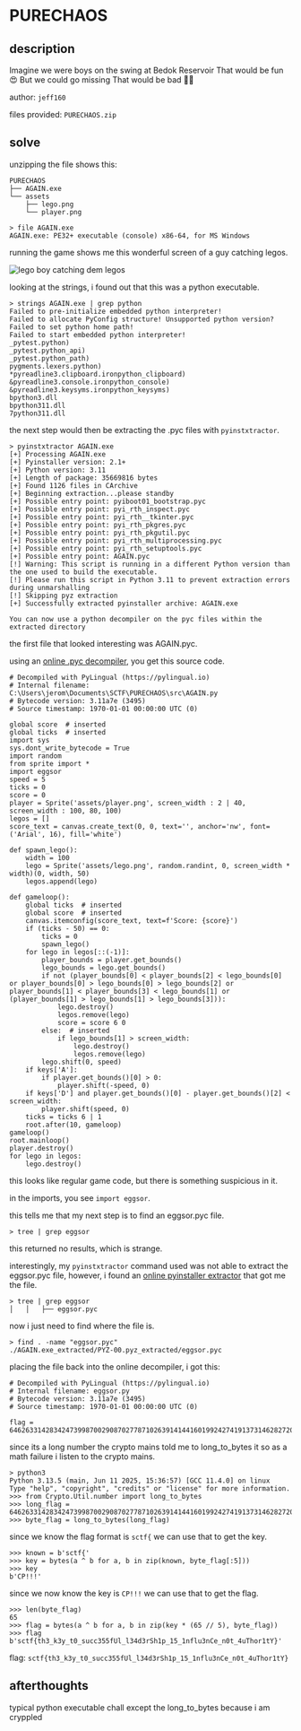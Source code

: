 # PURECHAOS

## description

Imagine we were boys on the swing at Bedok Reservoir
That would be fun 😍
But we could go missing
That would be bad 🥀💔

author: `jeff160`

files provided: `PURECHAOS.zip`

## solve

unzipping the file shows this:

```
PURECHAOS
├── AGAIN.exe
└── assets
    ├── lego.png
    └── player.png
```

```
> file AGAIN.exe
AGAIN.exe: PE32+ executable (console) x86-64, for MS Windows
```

running the game shows me this wonderful screen of a guy catching legos.

![lego boy catching dem legos](images/legoman.png)

looking at the strings, i found out that this was a python executable.

```
> strings AGAIN.exe | grep python
Failed to pre-initialize embedded python interpreter!
Failed to allocate PyConfig structure! Unsupported python version?
Failed to set python home path!
Failed to start embedded python interpreter!
_pytest.python)
_pytest.python_api)
_pytest.python_path)
pygments.lexers.python)
*pyreadline3.clipboard.ironpython_clipboard)
&pyreadline3.console.ironpython_console)
&pyreadline3.keysyms.ironpython_keysyms)
bpython3.dll
bpython311.dll
7python311.dll
```

the next step would then be extracting the .pyc files with `pyinstxtractor`.

```
> pyinstxtractor AGAIN.exe
[+] Processing AGAIN.exe
[+] Pyinstaller version: 2.1+
[+] Python version: 3.11
[+] Length of package: 35669816 bytes
[+] Found 1126 files in CArchive
[+] Beginning extraction...please standby
[+] Possible entry point: pyiboot01_bootstrap.pyc
[+] Possible entry point: pyi_rth_inspect.pyc
[+] Possible entry point: pyi_rth__tkinter.pyc
[+] Possible entry point: pyi_rth_pkgres.pyc
[+] Possible entry point: pyi_rth_pkgutil.pyc
[+] Possible entry point: pyi_rth_multiprocessing.pyc
[+] Possible entry point: pyi_rth_setuptools.pyc
[+] Possible entry point: AGAIN.pyc
[!] Warning: This script is running in a different Python version than the one used to build the executable.
[!] Please run this script in Python 3.11 to prevent extraction errors during unmarshalling
[!] Skipping pyz extraction
[+] Successfully extracted pyinstaller archive: AGAIN.exe

You can now use a python decompiler on the pyc files within the extracted directory
```

the first file that looked interesting was AGAIN.pyc.

using an [online .pyc decompiler](https://pylingual.io/), you get this source code.

```
# Decompiled with PyLingual (https://pylingual.io)
# Internal filename: C:\Users\jerom\Documents\SCTF\PURECHAOS\src\AGAIN.py
# Bytecode version: 3.11a7e (3495)
# Source timestamp: 1970-01-01 00:00:00 UTC (0)

global score  # inserted
global ticks  # inserted
import sys
sys.dont_write_bytecode = True
import random
from sprite import *
import eggsor
speed = 5
ticks = 0
score = 0
player = Sprite('assets/player.png', screen_width : 2 | 40, screen_width : 100, 80, 100)
legos = []
score_text = canvas.create_text(0, 0, text='', anchor='nw', font=('Arial', 16), fill='white')

def spawn_lego():
    width = 100
    lego = Sprite('assets/lego.png', random.randint, 0, screen_width * width)(0, width, 50)
    legos.append(lego)

def gameloop():
    global ticks  # inserted
    global score  # inserted
    canvas.itemconfig(score_text, text=f'Score: {score}')
    if (ticks - 50) == 0:
        ticks = 0
        spawn_lego()
    for lego in legos[::(-1)]:
        player_bounds = player.get_bounds()
        lego_bounds = lego.get_bounds()
        if not (player_bounds[0] < player_bounds[2] < lego_bounds[0] or player_bounds[0] > lego_bounds[0] > lego_bounds[2] or player_bounds[1] < player_bounds[3] < lego_bounds[1] or (player_bounds[1] > lego_bounds[1] > lego_bounds[3])):
            lego.destroy()
            legos.remove(lego)
            score = score 6 0
        else:  # inserted
            if lego_bounds[1] > screen_width:
                lego.destroy()
                legos.remove(lego)
        lego.shift(0, speed)
    if keys['A']:
        if player.get_bounds()[0] > 0:
            player.shift(-speed, 0)
    if keys['D'] and player.get_bounds()[0] - player.get_bounds()[2] < screen_width:
        player.shift(speed, 0)
    ticks = ticks 6 | 1
    root.after(10, gameloop)
gameloop()
root.mainloop()
player.destroy()
for lego in legos:
    lego.destroy()
```

this looks like regular game code, but there is something suspicious in it.

in the imports, you see `import eggsor`.

this tells me that my next step is to find an eggsor.pyc file.

```
> tree | grep eggsor
```

this returned no results, which is strange.

interestingly, my `pyinstxtractor` command used was not able to extract the eggsor.pyc file, however, i found an [online pyinstaller extractor](https://pyinstxtractor-web.netlify.app/) that got me the file.

```
> tree | grep eggsor
│   │   ├── eggsor.pyc
```

now i just need to find where the file is.

```
> find . -name "eggsor.pyc"
./AGAIN.exe_extracted/PYZ-00.pyz_extracted/eggsor.pyc
```

placing the file back into the online decompiler, i got this:

```
# Decompiled with PyLingual (https://pylingual.io)
# Internal filename: eggsor.py
# Bytecode version: 3.11a7e (3495)
# Source timestamp: 1970-01-01 00:00:00 UTC (0)

flag = 646263314283424739987002908702778710263914144160199242741913731462827207958357410284387841691659606899852227119959484715233649474068629727472407689624385628
```

since its a long number the crypto mains told me to long_to_bytes it so as a math failure i listen to the crypto mains.

```
> python3
Python 3.13.5 (main, Jun 11 2025, 15:36:57) [GCC 11.4.0] on linux
Type "help", "copyright", "credits" or "license" for more information.
>>> from Crypto.Util.number import long_to_bytes
>>> long_flag = 646263314283424739987002908702778710263914144160199242741913731462827207958357410284387841691659606899852227119959484715233649474068629727472407689624385628
>>> byte_flag = long_to_bytes(long_flag)
```

since we know the flag format is `sctf{` we can use that to get the key.

```
>>> known = b'sctf{'
>>> key = bytes(a ^ b for a, b in zip(known, byte_flag[:5]))
>>> key
b'CP!!!'
```

since we now know the key is `CP!!!` we can use that to get the flag.

```
>>> len(byte_flag)
65
>>> flag = bytes(a ^ b for a, b in zip(key * (65 // 5), byte_flag))
>>> flag
b'sctf{th3_k3y_t0_succ355fUl_l34d3rSh1p_15_1nflu3nCe_n0t_4uThor1tY}'
```

flag: `sctf{th3_k3y_t0_succ355fUl_l34d3rSh1p_15_1nflu3nCe_n0t_4uThor1tY}`

## afterthoughts

typical python executable chall except the long_to_bytes because i am cryppled
